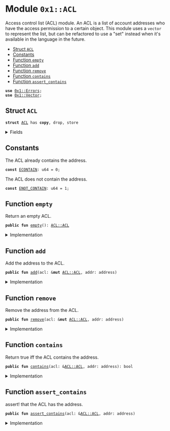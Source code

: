 
<a name="0x1_ACL"></a>

# Module `0x1::ACL`

Access control list (ACL) module. An ACL is a list of account addresses who
have the access permission to a certain object.
This module uses a <code>vector</code> to represent the list, but can be refactored to
use a "set" instead when it's available in the language in the future.


-  [Struct `ACL`](#0x1_ACL_ACL)
-  [Constants](#@Constants_0)
-  [Function `empty`](#0x1_ACL_empty)
-  [Function `add`](#0x1_ACL_add)
-  [Function `remove`](#0x1_ACL_remove)
-  [Function `contains`](#0x1_ACL_contains)
-  [Function `assert_contains`](#0x1_ACL_assert_contains)


<pre><code><b>use</b> <a href="">0x1::Errors</a>;
<b>use</b> <a href="">0x1::Vector</a>;
</code></pre>



<a name="0x1_ACL_ACL"></a>

## Struct `ACL`



<pre><code><b>struct</b> <a href="ACL.md#0x1_ACL">ACL</a> has <b>copy</b>, drop, store
</code></pre>



<details>
<summary>Fields</summary>


<dl>
<dt>
<code>list: vector&lt;address&gt;</code>
</dt>
<dd>

</dd>
</dl>


</details>

<a name="@Constants_0"></a>

## Constants


<a name="0x1_ACL_ECONTAIN"></a>

The ACL already contains the address.


<pre><code><b>const</b> <a href="ACL.md#0x1_ACL_ECONTAIN">ECONTAIN</a>: u64 = 0;
</code></pre>



<a name="0x1_ACL_ENOT_CONTAIN"></a>

The ACL does not contain the address.


<pre><code><b>const</b> <a href="ACL.md#0x1_ACL_ENOT_CONTAIN">ENOT_CONTAIN</a>: u64 = 1;
</code></pre>



<a name="0x1_ACL_empty"></a>

## Function `empty`

Return an empty ACL.


<pre><code><b>public</b> <b>fun</b> <a href="ACL.md#0x1_ACL_empty">empty</a>(): <a href="ACL.md#0x1_ACL_ACL">ACL::ACL</a>
</code></pre>



<details>
<summary>Implementation</summary>


<pre><code><b>public</b> <b>fun</b> <a href="ACL.md#0x1_ACL_empty">empty</a>(): <a href="ACL.md#0x1_ACL">ACL</a> {
    <a href="ACL.md#0x1_ACL">ACL</a>{ list: <a href="_empty">Vector::empty</a>&lt;address&gt;() }
}
</code></pre>



</details>

<a name="0x1_ACL_add"></a>

## Function `add`

Add the address to the ACL.


<pre><code><b>public</b> <b>fun</b> <a href="ACL.md#0x1_ACL_add">add</a>(acl: &<b>mut</b> <a href="ACL.md#0x1_ACL_ACL">ACL::ACL</a>, addr: address)
</code></pre>



<details>
<summary>Implementation</summary>


<pre><code><b>public</b> <b>fun</b> <a href="ACL.md#0x1_ACL_add">add</a>(acl: &<b>mut</b> <a href="ACL.md#0x1_ACL">ACL</a>, addr: address) {
    <b>assert</b>!(!<a href="_contains">Vector::contains</a>(&<b>mut</b> acl.list, &addr), <a href="_invalid_argument">Errors::invalid_argument</a>(<a href="ACL.md#0x1_ACL_ECONTAIN">ECONTAIN</a>));
    <a href="_push_back">Vector::push_back</a>(&<b>mut</b> acl.list, addr);
}
</code></pre>



</details>

<a name="0x1_ACL_remove"></a>

## Function `remove`

Remove the address from the ACL.


<pre><code><b>public</b> <b>fun</b> <a href="ACL.md#0x1_ACL_remove">remove</a>(acl: &<b>mut</b> <a href="ACL.md#0x1_ACL_ACL">ACL::ACL</a>, addr: address)
</code></pre>



<details>
<summary>Implementation</summary>


<pre><code><b>public</b> <b>fun</b> <a href="ACL.md#0x1_ACL_remove">remove</a>(acl: &<b>mut</b> <a href="ACL.md#0x1_ACL">ACL</a>, addr: address) {
    <b>let</b> (found, index) = <a href="_index_of">Vector::index_of</a>(&<b>mut</b> acl.list, &addr);
    <b>assert</b>!(found, <a href="_invalid_argument">Errors::invalid_argument</a>(<a href="ACL.md#0x1_ACL_ENOT_CONTAIN">ENOT_CONTAIN</a>));
    <a href="_remove">Vector::remove</a>(&<b>mut</b> acl.list, index);
}
</code></pre>



</details>

<a name="0x1_ACL_contains"></a>

## Function `contains`

Return true iff the ACL contains the address.


<pre><code><b>public</b> <b>fun</b> <a href="ACL.md#0x1_ACL_contains">contains</a>(acl: &<a href="ACL.md#0x1_ACL_ACL">ACL::ACL</a>, addr: address): bool
</code></pre>



<details>
<summary>Implementation</summary>


<pre><code><b>public</b> <b>fun</b> <a href="ACL.md#0x1_ACL_contains">contains</a>(acl: &<a href="ACL.md#0x1_ACL">ACL</a>, addr: address): bool {
    <a href="_contains">Vector::contains</a>(&acl.list, &addr)
}
</code></pre>



</details>

<a name="0x1_ACL_assert_contains"></a>

## Function `assert_contains`

assert! that the ACL has the address.


<pre><code><b>public</b> <b>fun</b> <a href="ACL.md#0x1_ACL_assert_contains">assert_contains</a>(acl: &<a href="ACL.md#0x1_ACL_ACL">ACL::ACL</a>, addr: address)
</code></pre>



<details>
<summary>Implementation</summary>


<pre><code><b>public</b> <b>fun</b> <a href="ACL.md#0x1_ACL_assert_contains">assert_contains</a>(acl: &<a href="ACL.md#0x1_ACL">ACL</a>, addr: address) {
    <b>assert</b>!(<a href="ACL.md#0x1_ACL_contains">contains</a>(acl, addr), <a href="_invalid_argument">Errors::invalid_argument</a>(<a href="ACL.md#0x1_ACL_ENOT_CONTAIN">ENOT_CONTAIN</a>));
}
</code></pre>



</details>
